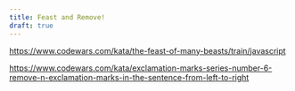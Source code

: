 ```yaml
---
title: Feast and Remove!
draft: true
---
```


https://www.codewars.com/kata/the-feast-of-many-beasts/train/javascript


https://www.codewars.com/kata/exclamation-marks-series-number-6-remove-n-exclamation-marks-in-the-sentence-from-left-to-right